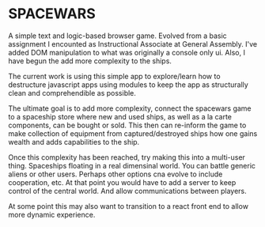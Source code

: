 # SPACEWARS
A simple text and logic-based browser game. Evolved from a basic assignment I encounted as Instructional Associate at General Assembly. I've added DOM manipulation to what was originally a console only ui. Also, I have begun the add more complexity to the ships. 

The current work is using this simple app to explore/learn how to destructure javascript apps using modules to keep the app as structurally clean and comprehendible as possible.

The ultimate goal is to add more complexity, connect the spacewars game to a spaceship store where new and used ships, as well as a la carte components, can be bought or sold. This then can re-inform the game to make collection of equipment from captured/destroyed ships how one gains wealth and adds capabilities to the ship. 

Once this complexity has been reached, try making this into a multi-user thing. Spaceships floating in a real dimensinal world. You can battle generic aliens or other users. Perhaps other options cna evolve to include cooperation, etc. At that point you would have to add a server to keep control of the central world. And allow communications between players.

At some point this may also want to transition to a react front end to allow more dynamic experience.